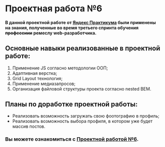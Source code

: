 # **Проектная работа №6**
#### В данной проектной работе от [Яндекс Практикума](https://practicum.yandex.ru/) были применены на знания, полученные во время третьего спринта обучения ~~профессиии~~ ремеслу web-разработчика. 

## Основные навыки реализованные в проектной работе:
1. Применение JS согласно методологии ООП;
3. Адаптивная верстка;
4. Grid Layout технология;
5. Применение медиазапросов;
6. Организация файловой структуры проекта согласно nested BEM.

## Планы по доработке проектной работы:
* Реализовать возможность загружать свою фоотографию в профиль;
* Реализовать возможность выбора профиля, в котором уже будет массив постов.

### Вы можете ознакомиться с [Проектной работой №6](https://jevgeniip.github.io/mesto/index.html).
